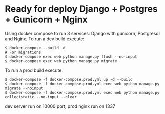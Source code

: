 # Ready for deploy Django + Postgres + Gunicorn + Nginx

Using docker compose to run 3 services: Django with gunicorn, Postgresql and Nginx. To run a dev build execute:
```
$ docker-compose --build -d
# For migrations
$ docker-compose exec web python manage.py flush --no-input
$ docker-compose exec web python manage.py migrate
```
To run a prod build execute:
```
$ docker-compose -f docker-compose.prod.yml up -d --build
$ docker-compose -f docker-compose.prod.yml exec web python manage.py migrate --noinput
$ docker-compose -f docker-compose.prod.yml exec web python manage.py collectstatic --no-input --clear
```
dev server run on 10000 port, prod nginx run on 1337
